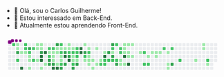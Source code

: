 - 👋 Olá, sou o Carlos Guilherme!
- 👀 Estou interessado em Back-End.
- 🌱 Atualmente estou aprendendo Front-End.


 <svg viewBox="-16 -32 880 192" width="880" height="192" xmlns="http://www.w3.org/2000/svg"><style>@keyframes c0{59.15%{fill:var(--c2)}59.17%,to{fill:var(--ce)}}@keyframes c1{.83%{fill:var(--c1)}.85%,to{fill:var(--ce)}}@keyframes c2{.66%{fill:var(--c1)}.68%,to{fill:var(--ce)}}@keyframes c3{82.17%{fill:var(--c3)}82.19%,to{fill:var(--ce)}}@keyframes c4{58.31%{fill:var(--c2)}58.33%,to{fill:var(--ce)}}@keyframes c5{1.33%{fill:var(--c1)}1.35%,to{fill:var(--ce)}}@keyframes c6{97.81%{fill:var(--c4)}97.83%,to{fill:var(--ce)}}@keyframes c7{56.96%{fill:var(--c2)}56.98%,to{fill:var(--ce)}}@keyframes c8{57.13%{fill:var(--c2)}57.15%,to{fill:var(--ce)}}@keyframes c9{1.5%{fill:var(--c1)}1.52%,to{fill:var(--ce)}}@keyframes ca{81.5%{fill:var(--c3)}81.52%,to{fill:var(--ce)}}@keyframes cb{57.47%{fill:var(--c2)}57.49%,to{fill:var(--ce)}}@keyframes cc{1.84%{fill:var(--c1)}1.86%,to{fill:var(--ce)}}@keyframes cd{2.01%{fill:var(--c1)}2.03%,to{fill:var(--ce)}}@keyframes ce{2.34%{fill:var(--c1)}2.36%,to{fill:var(--ce)}}@keyframes cf{56.46%{fill:var(--c2)}56.48%,to{fill:var(--ce)}}@keyframes cg{55.96%{fill:var(--c2)}55.98%,to{fill:var(--ce)}}@keyframes ch{4.7%{fill:var(--c1)}4.72%,to{fill:var(--ce)}}@keyframes ci{4.19%{fill:var(--c1)}4.21%,to{fill:var(--ce)}}@keyframes cj{3.69%{fill:var(--c1)}3.71%,to{fill:var(--ce)}}@keyframes ck{4.53%{fill:var(--c1)}4.55%,to{fill:var(--ce)}}@keyframes cl{4.36%{fill:var(--c1)}4.38%,to{fill:var(--ce)}}@keyframes cm{80.83%{fill:var(--c3)}80.85%,to{fill:var(--ce)}}@keyframes cn{95.79%{fill:var(--c4)}95.81%,to{fill:var(--ce)}}@keyframes co{95.62%{fill:var(--c4)}95.64%,to{fill:var(--ce)}}@keyframes cp{2.85%{fill:var(--c1)}2.87%,to{fill:var(--ce)}}@keyframes cq{96.12%{fill:var(--c4)}96.14%,to{fill:var(--ce)}}@keyframes cr{3.18%{fill:var(--c1)}3.2%,to{fill:var(--ce)}}@keyframes cs{41.67%{fill:var(--c2)}41.69%,to{fill:var(--ce)}}@keyframes ct{41.5%{fill:var(--c1)}41.52%,to{fill:var(--ce)}}@keyframes cu{54.78%{fill:var(--c2)}54.8%,to{fill:var(--ce)}}@keyframes cv{84.53%{fill:var(--c3)}84.55%,to{fill:var(--ce)}}@keyframes cw{84.02%{fill:var(--c3)}84.04%,to{fill:var(--ce)}}@keyframes cx{54.28%{fill:var(--c2)}54.3%,to{fill:var(--ce)}}@keyframes cy{31.25%{fill:var(--c1)}31.27%,to{fill:var(--ce)}}@keyframes cz{31.42%{fill:var(--c1)}31.44%,to{fill:var(--ce)}}@keyframes c10{32.26%{fill:var(--c1)}32.28%,to{fill:var(--ce)}}@keyframes c11{84.19%{fill:var(--c3)}84.21%,to{fill:var(--ce)}}@keyframes c12{94.78%{fill:var(--c4)}94.8%,to{fill:var(--ce)}}@keyframes c13{79.82%{fill:var(--c3)}79.84%,to{fill:var(--ce)}}@keyframes c14{30.91%{fill:var(--c1)}30.93%,to{fill:var(--ce)}}@keyframes c15{31.08%{fill:var(--c1)}31.1%,to{fill:var(--ce)}}@keyframes c16{40.33%{fill:var(--c1)}40.35%,to{fill:var(--ce)}}@keyframes c17{94.61%{fill:var(--c4)}94.63%,to{fill:var(--ce)}}@keyframes c18{53.44%{fill:var(--c2)}53.46%,to{fill:var(--ce)}}@keyframes c19{30.75%{fill:var(--c1)}30.77%,to{fill:var(--ce)}}@keyframes c1a{53.77%{fill:var(--c2)}53.79%,to{fill:var(--ce)}}@keyframes c1b{31.75%{fill:var(--c1)}31.77%,to{fill:var(--ce)}}@keyframes c1c{31.92%{fill:var(--c1)}31.94%,to{fill:var(--ce)}}@keyframes c1d{40.49%{fill:var(--c2)}40.51%,to{fill:var(--ce)}}@keyframes c1e{85.7%{fill:var(--c3)}85.72%,to{fill:var(--ce)}}@keyframes c1f{30.58%{fill:var(--c1)}30.6%,to{fill:var(--ce)}}@keyframes c1g{79.15%{fill:var(--c3)}79.17%,to{fill:var(--ce)}}@keyframes c1h{87.72%{fill:var(--c4)}87.74%,to{fill:var(--ce)}}@keyframes c1i{85.37%{fill:var(--c3)}85.39%,to{fill:var(--ce)}}@keyframes c1j{6.38%{fill:var(--c1)}6.4%,to{fill:var(--ce)}}@keyframes c1k{6.54%{fill:var(--c1)}6.56%,to{fill:var(--ce)}}@keyframes c1l{52.76%{fill:var(--c2)}52.78%,to{fill:var(--ce)}}@keyframes c1m{78.81%{fill:var(--c3)}78.83%,to{fill:var(--ce)}}@keyframes c1n{87.38%{fill:var(--c4)}87.4%,to{fill:var(--ce)}}@keyframes c1o{6.71%{fill:var(--c1)}6.73%,to{fill:var(--ce)}}@keyframes c1p{52.6%{fill:var(--c2)}52.62%,to{fill:var(--ce)}}@keyframes c1q{36.29%{fill:var(--c1)}36.31%,to{fill:var(--ce)}}@keyframes c1r{36.12%{fill:var(--c1)}36.14%,to{fill:var(--ce)}}@keyframes c1s{62.51%{fill:var(--c2)}62.53%,to{fill:var(--ce)}}@keyframes c1t{86.88%{fill:var(--c3)}86.9%,to{fill:var(--ce)}}@keyframes c1u{52.26%{fill:var(--c2)}52.28%,to{fill:var(--ce)}}@keyframes c1v{52.09%{fill:var(--c2)}52.11%,to{fill:var(--ce)}}@keyframes c1w{36.46%{fill:var(--c2)}36.48%,to{fill:var(--ce)}}@keyframes c1x{35.96%{fill:var(--c1)}35.98%,to{fill:var(--ce)}}@keyframes c1y{86.54%{fill:var(--c3)}86.56%,to{fill:var(--ce)}}@keyframes c1z{88.73%{fill:var(--c4)}88.75%,to{fill:var(--ce)}}@keyframes c20{88.56%{fill:var(--c4)}88.58%,to{fill:var(--ce)}}@keyframes c21{7.38%{fill:var(--c1)}7.4%,to{fill:var(--ce)}}@keyframes c22{77.97%{fill:var(--c3)}77.99%,to{fill:var(--ce)}}@keyframes c23{51.59%{fill:var(--c2)}51.61%,to{fill:var(--ce)}}@keyframes c24{11.08%{fill:var(--c1)}11.1%,to{fill:var(--ce)}}@keyframes c25{7.72%{fill:var(--c1)}7.74%,to{fill:var(--ce)}}@keyframes c26{51.25%{fill:var(--c2)}51.27%,to{fill:var(--ce)}}@keyframes c27{9.74%{fill:var(--c1)}9.76%,to{fill:var(--ce)}}@keyframes c28{9.57%{fill:var(--c1)}9.59%,to{fill:var(--ce)}}@keyframes c29{10.75%{fill:var(--c1)}10.77%,to{fill:var(--ce)}}@keyframes c2a{9.4%{fill:var(--c1)}9.42%,to{fill:var(--ce)}}@keyframes c2b{11.75%{fill:var(--c1)}11.77%,to{fill:var(--ce)}}@keyframes c2c{8.06%{fill:var(--c1)}8.08%,to{fill:var(--ce)}}@keyframes c2d{10.41%{fill:var(--c1)}10.43%,to{fill:var(--ce)}}@keyframes c2e{9.07%{fill:var(--c1)}9.09%,to{fill:var(--ce)}}@keyframes c2f{50.24%{fill:var(--c2)}50.26%,to{fill:var(--ce)}}@keyframes c2g{8.56%{fill:var(--c1)}8.58%,to{fill:var(--ce)}}@keyframes c2h{90.07%{fill:var(--c4)}90.09%,to{fill:var(--ce)}}@keyframes c2i{49.91%{fill:var(--c2)}49.93%,to{fill:var(--ce)}}@keyframes c2j{50.07%{fill:var(--c2)}50.09%,to{fill:var(--ce)}}@keyframes c2k{75.96%{fill:var(--c3)}75.98%,to{fill:var(--ce)}}@keyframes c2l{49.74%{fill:var(--c2)}49.76%,to{fill:var(--ce)}}@keyframes c2m{76.46%{fill:var(--c3)}76.48%,to{fill:var(--ce)}}@keyframes c2n{47.38%{fill:var(--c2)}47.4%,to{fill:var(--ce)}}@keyframes c2o{47.22%{fill:var(--c1)}47.24%,to{fill:var(--ce)}}@keyframes c2p{75.62%{fill:var(--c3)}75.64%,to{fill:var(--ce)}}@keyframes c2q{49.57%{fill:var(--c2)}49.59%,to{fill:var(--ce)}}@keyframes c2r{48.39%{fill:var(--c2)}48.41%,to{fill:var(--ce)}}@keyframes c2s{49.4%{fill:var(--c2)}49.42%,to{fill:var(--ce)}}@keyframes c2t{75.12%{fill:var(--c3)}75.14%,to{fill:var(--ce)}}@keyframes c2u{47.72%{fill:var(--c2)}47.74%,to{fill:var(--ce)}}@keyframes c2v{47.89%{fill:var(--c2)}47.91%,to{fill:var(--ce)}}@keyframes c2w{13.6%{fill:var(--c1)}13.62%,to{fill:var(--ce)}}@keyframes c2x{13.1%{fill:var(--c1)}13.12%,to{fill:var(--ce)}}@keyframes c2y{15.45%{fill:var(--c1)}15.47%,to{fill:var(--ce)}}@keyframes c2z{15.28%{fill:var(--c1)}15.3%,to{fill:var(--ce)}}@keyframes c30{15.12%{fill:var(--c1)}15.14%,to{fill:var(--ce)}}@keyframes c31{90.91%{fill:var(--c4)}90.93%,to{fill:var(--ce)}}@keyframes c32{13.27%{fill:var(--c1)}13.29%,to{fill:var(--ce)}}@keyframes c33{15.62%{fill:var(--c1)}15.64%,to{fill:var(--ce)}}@keyframes c34{14.95%{fill:var(--c1)}14.97%,to{fill:var(--ce)}}@keyframes c35{14.44%{fill:var(--c1)}14.46%,to{fill:var(--ce)}}@keyframes c36{91.42%{fill:var(--c4)}91.44%,to{fill:var(--ce)}}@keyframes c37{15.79%{fill:var(--c1)}15.81%,to{fill:var(--ce)}}@keyframes c38{14.61%{fill:var(--c1)}14.63%,to{fill:var(--ce)}}@keyframes c39{16.46%{fill:var(--c1)}16.48%,to{fill:var(--ce)}}@keyframes c3a{67.38%{fill:var(--c2)}67.4%,to{fill:var(--ce)}}@keyframes c3b{66.54%{fill:var(--c2)}66.56%,to{fill:var(--ce)}}@keyframes c3c{16.96%{fill:var(--c1)}16.98%,to{fill:var(--ce)}}@keyframes c3d{66.71%{fill:var(--c2)}66.73%,to{fill:var(--ce)}}@keyframes c3e{19.99%{fill:var(--c1)}20.01%,to{fill:var(--ce)}}@keyframes c3f{17.47%{fill:var(--c1)}17.49%,to{fill:var(--ce)}}@keyframes c3g{17.3%{fill:var(--c1)}17.32%,to{fill:var(--ce)}}@keyframes c3h{17.64%{fill:var(--c1)}17.66%,to{fill:var(--ce)}}@keyframes c3i{68.39%{fill:var(--c2)}68.41%,to{fill:var(--ce)}}@keyframes c3j{17.97%{fill:var(--c1)}17.99%,to{fill:var(--ce)}}@keyframes c3k{18.48%{fill:var(--c1)}18.5%,to{fill:var(--ce)}}@keyframes c3l{18.65%{fill:var(--c1)}18.67%,to{fill:var(--ce)}}@keyframes c3m{68.73%{fill:var(--c2)}68.75%,to{fill:var(--ce)}}@keyframes c3n{72.43%{fill:var(--c3)}72.45%,to{fill:var(--ce)}}@keyframes c3o{69.57%{fill:var(--c2)}69.59%,to{fill:var(--ce)}}@keyframes c3p{22.17%{fill:var(--c1)}22.19%,to{fill:var(--ce)}}@keyframes c3q{24.19%{fill:var(--c1)}24.21%,to{fill:var(--ce)}}@keyframes c3r{24.02%{fill:var(--c1)}24.04%,to{fill:var(--ce)}}@keyframes c3s{70.75%{fill:var(--c2)}70.77%,to{fill:var(--ce)}}@keyframes c3t{22.85%{fill:var(--c1)}22.87%,to{fill:var(--ce)}}@keyframes u0{.66%{transform:scale(0,1)}.68%,.83%{transform:scale(.02,1)}.85%,1.33%{transform:scale(.03,1)}1.35%,1.5%{transform:scale(.05,1)}1.52%,1.84%{transform:scale(.06,1)}1.86%,2.01%{transform:scale(.08,1)}2.03%,2.34%{transform:scale(.09,1)}2.36%,2.85%{transform:scale(.11,1)}2.87%,3.18%{transform:scale(.12,1)}3.2%,3.69%{transform:scale(.14,1)}3.71%,4.19%{transform:scale(.15,1)}4.21%,4.36%{transform:scale(.17,1)}4.38%,4.53%{transform:scale(.18,1)}4.55%,4.7%{transform:scale(.2,1)}4.72%,6.38%{transform:scale(.22,1)}6.4%,6.54%{transform:scale(.23,1)}6.56%,6.71%{transform:scale(.25,1)}6.73%,7.38%{transform:scale(.26,1)}7.4%,7.72%{transform:scale(.28,1)}7.74%,8.06%{transform:scale(.29,1)}8.08%,8.56%{transform:scale(.31,1)}8.58%,9.07%{transform:scale(.32,1)}9.09%,9.4%{transform:scale(.34,1)}9.42%,9.57%{transform:scale(.35,1)}9.59%,9.74%{transform:scale(.37,1)}10.41%,9.76%{transform:scale(.38,1)}10.43%,10.75%{transform:scale(.4,1)}10.77%,11.08%{transform:scale(.42,1)}11.1%,11.75%{transform:scale(.43,1)}11.77%,13.1%{transform:scale(.45,1)}13.12%,13.27%{transform:scale(.46,1)}13.29%,13.6%{transform:scale(.48,1)}13.62%,14.44%{transform:scale(.49,1)}14.46%,14.61%{transform:scale(.51,1)}14.63%,14.95%{transform:scale(.52,1)}14.97%,15.12%{transform:scale(.54,1)}15.14%,15.28%{transform:scale(.55,1)}15.3%,15.45%{transform:scale(.57,1)}15.47%,15.62%{transform:scale(.58,1)}15.64%,15.79%{transform:scale(.6,1)}15.81%,16.46%{transform:scale(.62,1)}16.48%,16.96%{transform:scale(.63,1)}16.98%,17.3%{transform:scale(.65,1)}17.32%,17.47%{transform:scale(.66,1)}17.49%,17.64%{transform:scale(.68,1)}17.66%,17.97%{transform:scale(.69,1)}17.99%,18.48%{transform:scale(.71,1)}18.5%,18.65%{transform:scale(.72,1)}18.67%,19.99%{transform:scale(.74,1)}20.01%,22.17%{transform:scale(.75,1)}22.19%,22.85%{transform:scale(.77,1)}22.87%,24.02%{transform:scale(.78,1)}24.04%,24.19%{transform:scale(.8,1)}24.21%,30.58%{transform:scale(.82,1)}30.6%,30.75%{transform:scale(.83,1)}30.77%,30.91%{transform:scale(.85,1)}30.93%,31.08%{transform:scale(.86,1)}31.1%,31.25%{transform:scale(.88,1)}31.27%,31.42%{transform:scale(.89,1)}31.44%,31.75%{transform:scale(.91,1)}31.77%,31.92%{transform:scale(.92,1)}31.94%,32.26%{transform:scale(.94,1)}32.28%,35.96%{transform:scale(.95,1)}35.98%,36.12%{transform:scale(.97,1)}36.14%,36.29%{transform:scale(.98,1)}36.31%,to{transform:scale(1,1)}}@keyframes u1{36.46%{transform:scale(0,1)}36.48%,to{transform:scale(1,1)}}@keyframes u2{40.33%{transform:scale(0,1)}40.35%,to{transform:scale(1,1)}}@keyframes u3{40.49%{transform:scale(0,1)}40.51%,to{transform:scale(1,1)}}@keyframes u4{41.5%{transform:scale(0,1)}41.52%,to{transform:scale(1,1)}}@keyframes u5{41.67%{transform:scale(0,1)}41.69%,to{transform:scale(1,1)}}@keyframes u6{47.22%{transform:scale(0,1)}47.24%,to{transform:scale(1,1)}}@keyframes u7{47.38%{transform:scale(0,1)}47.4%,47.72%{transform:scale(.03,1)}47.74%,47.89%{transform:scale(.06,1)}47.91%,48.39%{transform:scale(.09,1)}48.41%,49.4%{transform:scale(.11,1)}49.42%,49.57%{transform:scale(.14,1)}49.59%,49.74%{transform:scale(.17,1)}49.76%,49.91%{transform:scale(.2,1)}49.93%,50.07%{transform:scale(.23,1)}50.09%,50.24%{transform:scale(.26,1)}50.26%,51.25%{transform:scale(.29,1)}51.27%,51.59%{transform:scale(.31,1)}51.61%,52.09%{transform:scale(.34,1)}52.11%,52.26%{transform:scale(.37,1)}52.28%,52.6%{transform:scale(.4,1)}52.62%,52.76%{transform:scale(.43,1)}52.78%,53.44%{transform:scale(.46,1)}53.46%,53.77%{transform:scale(.49,1)}53.79%,54.28%{transform:scale(.51,1)}54.3%,54.78%{transform:scale(.54,1)}54.8%,55.96%{transform:scale(.57,1)}55.98%,56.46%{transform:scale(.6,1)}56.48%,56.96%{transform:scale(.63,1)}56.98%,57.13%{transform:scale(.66,1)}57.15%,57.47%{transform:scale(.69,1)}57.49%,58.31%{transform:scale(.71,1)}58.33%,59.15%{transform:scale(.74,1)}59.17%,62.51%{transform:scale(.77,1)}62.53%,66.54%{transform:scale(.8,1)}66.56%,66.71%{transform:scale(.83,1)}66.73%,67.38%{transform:scale(.86,1)}67.4%,68.39%{transform:scale(.89,1)}68.41%,68.73%{transform:scale(.91,1)}68.75%,69.57%{transform:scale(.94,1)}69.59%,70.75%{transform:scale(.97,1)}70.77%,to{transform:scale(1,1)}}@keyframes u8{72.43%{transform:scale(0,1)}72.45%,75.12%{transform:scale(.05,1)}75.14%,75.62%{transform:scale(.11,1)}75.64%,75.96%{transform:scale(.16,1)}75.98%,76.46%{transform:scale(.21,1)}76.48%,77.97%{transform:scale(.26,1)}77.99%,78.81%{transform:scale(.32,1)}78.83%,79.15%{transform:scale(.37,1)}79.17%,79.82%{transform:scale(.42,1)}79.84%,80.83%{transform:scale(.47,1)}80.85%,81.5%{transform:scale(.53,1)}81.52%,82.17%{transform:scale(.58,1)}82.19%,84.02%{transform:scale(.63,1)}84.04%,84.19%{transform:scale(.68,1)}84.21%,84.53%{transform:scale(.74,1)}84.55%,85.37%{transform:scale(.79,1)}85.39%,85.7%{transform:scale(.84,1)}85.72%,86.54%{transform:scale(.89,1)}86.56%,86.88%{transform:scale(.95,1)}86.9%,to{transform:scale(1,1)}}@keyframes u9{87.38%{transform:scale(0,1)}87.4%,87.72%{transform:scale(.08,1)}87.74%,88.56%{transform:scale(.15,1)}88.58%,88.73%{transform:scale(.23,1)}88.75%,90.07%{transform:scale(.31,1)}90.09%,90.91%{transform:scale(.38,1)}90.93%,91.42%{transform:scale(.46,1)}91.44%,94.61%{transform:scale(.54,1)}94.63%,94.78%{transform:scale(.62,1)}94.8%,95.62%{transform:scale(.69,1)}95.64%,95.79%{transform:scale(.77,1)}95.81%,96.12%{transform:scale(.85,1)}96.14%,97.81%{transform:scale(.92,1)}97.83%,to{transform:scale(1,1)}}@keyframes s0{0%,99.83%{transform:translate(0,-16px)}.34%{transform:translate(0,16px)}.67%,82.02%,98.82%{transform:translate(32px,16px)}.84%{transform:translate(32px,0)}1.01%{transform:translate(48px,0)}1.34%,97.14%{transform:translate(48px,32px)}1.51%,57.31%{transform:translate(64px,32px)}1.68%{transform:translate(64px,48px)}1.85%,57.65%{transform:translate(80px,48px)}2.35%{transform:translate(80px,96px)}3.03%{transform:translate(144px,96px)}3.19%,55.29%{transform:translate(144px,80px)}3.53%,55.63%,83.53%{transform:translate(112px,80px)}4.2%,81.18%{transform:translate(112px,16px)}4.37%{transform:translate(128px,16px)}4.54%,80.5%{transform:translate(128px,0)}4.71%{transform:translate(112px,0)}4.87%{transform:translate(112px,-16px)}6.22%{transform:translate(240px,-16px)}33.45%,6.55%{transform:translate(240px,16px)}38.99%,52.44%,6.72%,61.85%{transform:translate(256px,16px)}38.82%,6.89%{transform:translate(256px,0)}38.15%,7.56%{transform:translate(320px,0)}37.98%,7.73%{transform:translate(320px,16px)}8.4%,89.75%{transform:translate(384px,16px)}8.57%{transform:translate(384px,32px)}50.76%,8.74%{transform:translate(368px,32px)}9.08%{transform:translate(368px,64px)}10.92%,9.58%{transform:translate(320px,64px)}51.43%,9.75%{transform:translate(320px,48px)}10.08%{transform:translate(352px,48px)}10.42%{transform:translate(352px,80px)}10.76%{transform:translate(320px,80px)}11.09%{transform:translate(304px,64px)}11.26%{transform:translate(304px,80px)}11.6%{transform:translate(336px,80px)}11.76%{transform:translate(336px,96px)}12.94%,46.22%{transform:translate(448px,96px)}13.11%,13.78%{transform:translate(448px,80px)}13.28%,13.95%{transform:translate(464px,80px)}13.45%,14.12%{transform:translate(464px,64px)}13.61%{transform:translate(448px,64px)}14.29%{transform:translate(480px,64px)}14.45%,91.09%{transform:translate(480px,48px)}14.62%{transform:translate(496px,48px)}14.79%{transform:translate(496px,32px)}15.13%{transform:translate(464px,32px)}15.46%{transform:translate(464px,0)}16.13%{transform:translate(528px,0)}16.64%{transform:translate(528px,48px)}17.31%{transform:translate(592px,48px)}17.48%{transform:translate(592px,32px)}17.98%{transform:translate(640px,32px)}18.66%{transform:translate(640px,96px)}18.82%{transform:translate(624px,96px)}19.5%{transform:translate(624px,32px)}20%{transform:translate(576px,32px)}20.17%{transform:translate(576px,48px)}22.02%{transform:translate(752px,48px)}22.18%{transform:translate(752px,64px)}22.52%{transform:translate(784px,64px)}22.69%{transform:translate(784px,80px)}23.03%{transform:translate(816px,80px)}23.7%{transform:translate(816px,16px)}24.03%{transform:translate(784px,16px)}24.37%{transform:translate(784px,-16px)}30.25%,42.69%{transform:translate(224px,-16px)}30.59%{transform:translate(224px,16px)}30.92%,32.94%,39.66%,54.12%{transform:translate(192px,16px)}31.09%,32.77%,53.95%{transform:translate(192px,32px)}31.26%,32.61%,41.34%{transform:translate(176px,32px)}31.43%{transform:translate(176px,48px)}31.76%{transform:translate(208px,48px)}31.93%,40.67%{transform:translate(208px,64px)}32.27%,41.01%,84.37%,95.13%{transform:translate(176px,64px)}33.61%,53.11%{transform:translate(240px,0)}34.62%{transform:translate(336px,0)}35.29%,37.31%{transform:translate(336px,64px)}36.13%,87.23%{transform:translate(256px,64px)}36.3%{transform:translate(256px,48px)}36.47%,51.93%{transform:translate(272px,48px)}36.64%{transform:translate(272px,64px)}37.82%,44.2%{transform:translate(336px,16px)}40.34%,94.45%{transform:translate(192px,80px)}40.5%,85.88%{transform:translate(208px,80px)}41.51%{transform:translate(160px,32px)}41.85%{transform:translate(160px,0)}42.02%,60.84%{transform:translate(176px,0)}42.18%{transform:translate(176px,-16px)}42.86%,79.5%{transform:translate(224px,0)}43.7%,77.65%{transform:translate(304px,0)}43.87%{transform:translate(304px,16px)}44.37%{transform:translate(336px,32px)}44.54%{transform:translate(352px,32px)}45.21%{transform:translate(352px,96px)}46.72%{transform:translate(448px,48px)}46.89%{transform:translate(432px,48px)}47.06%,48.07%{transform:translate(432px,32px)}47.23%,75.8%{transform:translate(416px,32px)}47.39%,76.3%{transform:translate(416px,16px)}47.73%,48.74%{transform:translate(448px,16px)}47.9%{transform:translate(448px,32px)}48.4%{transform:translate(432px,0)}48.57%{transform:translate(448px,0)}48.91%{transform:translate(432px,16px)}49.41%,74.96%{transform:translate(432px,64px)}49.92%{transform:translate(384px,64px)}50.08%{transform:translate(384px,80px)}50.25%{transform:translate(368px,80px)}51.26%{transform:translate(320px,32px)}52.27%{transform:translate(272px,16px)}52.61%{transform:translate(256px,32px)}52.77%,78.99%{transform:translate(240px,32px)}53.45%{transform:translate(208px,0)}53.78%{transform:translate(208px,32px)}54.45%{transform:translate(160px,16px)}54.79%{transform:translate(160px,48px)}54.96%,95.97%{transform:translate(144px,48px)}55.8%{transform:translate(112px,64px)}55.97%{transform:translate(96px,64px)}56.64%{transform:translate(96px,0)}56.97%{transform:translate(64px,0)}57.48%{transform:translate(80px,32px)}58.15%{transform:translate(32px,48px)}58.32%{transform:translate(32px,64px)}58.49%{transform:translate(16px,64px)}59.16%{transform:translate(16px,0)}61.01%{transform:translate(176px,16px)}62.52%{transform:translate(256px,80px)}62.69%{transform:translate(240px,80px)}63.03%{transform:translate(240px,112px)}66.22%{transform:translate(544px,112px)}66.55%{transform:translate(544px,80px)}66.72%{transform:translate(560px,80px)}67.23%{transform:translate(560px,32px)}67.39%{transform:translate(544px,32px)}67.56%{transform:translate(544px,16px)}69.08%{transform:translate(688px,16px)}69.58%{transform:translate(688px,64px)}70.76%{transform:translate(800px,64px)}70.92%{transform:translate(800px,80px)}72.44%{transform:translate(656px,80px)}72.61%{transform:translate(656px,64px)}75.13%{transform:translate(432px,80px)}75.29%{transform:translate(416px,80px)}75.97%{transform:translate(400px,32px)}76.13%{transform:translate(400px,16px)}76.47%{transform:translate(416px,0)}78.15%{transform:translate(304px,48px)}78.82%,87.56%{transform:translate(240px,48px)}79.16%,87.9%{transform:translate(224px,32px)}80.84%{transform:translate(128px,32px)}81.01%,83.03%{transform:translate(112px,32px)}82.18%{transform:translate(32px,32px)}84.2%{transform:translate(176px,80px)}84.54%{transform:translate(160px,64px)}84.71%{transform:translate(160px,80px)}85.38%{transform:translate(224px,80px)}85.55%{transform:translate(224px,96px)}85.71%{transform:translate(208px,96px)}86.55%{transform:translate(272px,80px)}86.72%{transform:translate(272px,96px)}86.89%{transform:translate(256px,96px)}87.39%{transform:translate(240px,64px)}87.73%{transform:translate(224px,48px)}88.57%{transform:translate(288px,32px)}88.74%{transform:translate(288px,16px)}90.08%{transform:translate(384px,48px)}91.43%{transform:translate(480px,80px)}94.62%{transform:translate(192px,96px)}94.79%{transform:translate(176px,96px)}95.63%{transform:translate(128px,64px)}95.8%{transform:translate(128px,48px)}96.13%{transform:translate(144px,32px)}97.82%{transform:translate(48px,96px)}97.98%{transform:translate(32px,96px)}98.99%{transform:translate(48px,16px)}99.33%{transform:translate(48px,-16px)}}@keyframes s1{0%,99.83%{transform:translate(16px,-16px)}.17%{transform:translate(0,-16px)}.5%{transform:translate(0,16px)}.84%,82.18%,98.99%{transform:translate(32px,16px)}1.01%{transform:translate(32px,0)}1.18%{transform:translate(48px,0)}1.51%,97.31%{transform:translate(48px,32px)}1.68%,57.48%{transform:translate(64px,32px)}1.85%{transform:translate(64px,48px)}2.02%,57.82%{transform:translate(80px,48px)}2.52%{transform:translate(80px,96px)}3.19%{transform:translate(144px,96px)}3.36%,55.46%{transform:translate(144px,80px)}3.7%,55.8%,83.7%{transform:translate(112px,80px)}4.37%,81.34%{transform:translate(112px,16px)}4.54%{transform:translate(128px,16px)}4.71%,80.67%{transform:translate(128px,0)}4.87%{transform:translate(112px,0)}5.04%{transform:translate(112px,-16px)}6.39%{transform:translate(240px,-16px)}33.61%,6.72%{transform:translate(240px,16px)}39.16%,52.61%,6.89%,62.02%{transform:translate(256px,16px)}38.99%,7.06%{transform:translate(256px,0)}38.32%,7.73%{transform:translate(320px,0)}38.15%,7.9%{transform:translate(320px,16px)}8.57%,89.92%{transform:translate(384px,16px)}8.74%{transform:translate(384px,32px)}50.92%,8.91%{transform:translate(368px,32px)}9.24%{transform:translate(368px,64px)}11.09%,9.75%{transform:translate(320px,64px)}51.6%,9.92%{transform:translate(320px,48px)}10.25%{transform:translate(352px,48px)}10.59%{transform:translate(352px,80px)}10.92%{transform:translate(320px,80px)}11.26%{transform:translate(304px,64px)}11.43%{transform:translate(304px,80px)}11.76%{transform:translate(336px,80px)}11.93%{transform:translate(336px,96px)}13.11%,46.39%{transform:translate(448px,96px)}13.28%,13.95%{transform:translate(448px,80px)}13.45%,14.12%{transform:translate(464px,80px)}13.61%,14.29%{transform:translate(464px,64px)}13.78%{transform:translate(448px,64px)}14.45%{transform:translate(480px,64px)}14.62%,91.26%{transform:translate(480px,48px)}14.79%{transform:translate(496px,48px)}14.96%{transform:translate(496px,32px)}15.29%{transform:translate(464px,32px)}15.63%{transform:translate(464px,0)}16.3%{transform:translate(528px,0)}16.81%{transform:translate(528px,48px)}17.48%{transform:translate(592px,48px)}17.65%{transform:translate(592px,32px)}18.15%{transform:translate(640px,32px)}18.82%{transform:translate(640px,96px)}18.99%{transform:translate(624px,96px)}19.66%{transform:translate(624px,32px)}20.17%{transform:translate(576px,32px)}20.34%{transform:translate(576px,48px)}22.18%{transform:translate(752px,48px)}22.35%{transform:translate(752px,64px)}22.69%{transform:translate(784px,64px)}22.86%{transform:translate(784px,80px)}23.19%{transform:translate(816px,80px)}23.87%{transform:translate(816px,16px)}24.2%{transform:translate(784px,16px)}24.54%{transform:translate(784px,-16px)}30.42%,42.86%{transform:translate(224px,-16px)}30.76%{transform:translate(224px,16px)}31.09%,33.11%,39.83%,54.29%{transform:translate(192px,16px)}31.26%,32.94%,54.12%{transform:translate(192px,32px)}31.43%,32.77%,41.51%{transform:translate(176px,32px)}31.6%{transform:translate(176px,48px)}31.93%{transform:translate(208px,48px)}32.1%,40.84%{transform:translate(208px,64px)}32.44%,41.18%,84.54%,95.29%{transform:translate(176px,64px)}33.78%,53.28%{transform:translate(240px,0)}34.79%{transform:translate(336px,0)}35.46%,37.48%{transform:translate(336px,64px)}36.3%,87.39%{transform:translate(256px,64px)}36.47%{transform:translate(256px,48px)}36.64%,52.1%{transform:translate(272px,48px)}36.81%{transform:translate(272px,64px)}37.98%,44.37%{transform:translate(336px,16px)}40.5%,94.62%{transform:translate(192px,80px)}40.67%,86.05%{transform:translate(208px,80px)}41.68%{transform:translate(160px,32px)}42.02%{transform:translate(160px,0)}42.18%,61.01%{transform:translate(176px,0)}42.35%{transform:translate(176px,-16px)}43.03%,79.66%{transform:translate(224px,0)}43.87%,77.82%{transform:translate(304px,0)}44.03%{transform:translate(304px,16px)}44.54%{transform:translate(336px,32px)}44.71%{transform:translate(352px,32px)}45.38%{transform:translate(352px,96px)}46.89%{transform:translate(448px,48px)}47.06%{transform:translate(432px,48px)}47.23%,48.24%{transform:translate(432px,32px)}47.39%,75.97%{transform:translate(416px,32px)}47.56%,76.47%{transform:translate(416px,16px)}47.9%,48.91%{transform:translate(448px,16px)}48.07%{transform:translate(448px,32px)}48.57%{transform:translate(432px,0)}48.74%{transform:translate(448px,0)}49.08%{transform:translate(432px,16px)}49.58%,75.13%{transform:translate(432px,64px)}50.08%{transform:translate(384px,64px)}50.25%{transform:translate(384px,80px)}50.42%{transform:translate(368px,80px)}51.43%{transform:translate(320px,32px)}52.44%{transform:translate(272px,16px)}52.77%{transform:translate(256px,32px)}52.94%,79.16%{transform:translate(240px,32px)}53.61%{transform:translate(208px,0)}53.95%{transform:translate(208px,32px)}54.62%{transform:translate(160px,16px)}54.96%{transform:translate(160px,48px)}55.13%,96.13%{transform:translate(144px,48px)}55.97%{transform:translate(112px,64px)}56.13%{transform:translate(96px,64px)}56.81%{transform:translate(96px,0)}57.14%{transform:translate(64px,0)}57.65%{transform:translate(80px,32px)}58.32%{transform:translate(32px,48px)}58.49%{transform:translate(32px,64px)}58.66%{transform:translate(16px,64px)}59.33%{transform:translate(16px,0)}61.18%{transform:translate(176px,16px)}62.69%{transform:translate(256px,80px)}62.86%{transform:translate(240px,80px)}63.19%{transform:translate(240px,112px)}66.39%{transform:translate(544px,112px)}66.72%{transform:translate(544px,80px)}66.89%{transform:translate(560px,80px)}67.39%{transform:translate(560px,32px)}67.56%{transform:translate(544px,32px)}67.73%{transform:translate(544px,16px)}69.24%{transform:translate(688px,16px)}69.75%{transform:translate(688px,64px)}70.92%{transform:translate(800px,64px)}71.09%{transform:translate(800px,80px)}72.61%{transform:translate(656px,80px)}72.77%{transform:translate(656px,64px)}75.29%{transform:translate(432px,80px)}75.46%{transform:translate(416px,80px)}76.13%{transform:translate(400px,32px)}76.3%{transform:translate(400px,16px)}76.64%{transform:translate(416px,0)}78.32%{transform:translate(304px,48px)}78.99%,87.73%{transform:translate(240px,48px)}79.33%,88.07%{transform:translate(224px,32px)}81.01%{transform:translate(128px,32px)}81.18%,83.19%{transform:translate(112px,32px)}82.35%{transform:translate(32px,32px)}84.37%{transform:translate(176px,80px)}84.71%{transform:translate(160px,64px)}84.87%{transform:translate(160px,80px)}85.55%{transform:translate(224px,80px)}85.71%{transform:translate(224px,96px)}85.88%{transform:translate(208px,96px)}86.72%{transform:translate(272px,80px)}86.89%{transform:translate(272px,96px)}87.06%{transform:translate(256px,96px)}87.56%{transform:translate(240px,64px)}87.9%{transform:translate(224px,48px)}88.74%{transform:translate(288px,32px)}88.91%{transform:translate(288px,16px)}90.25%{transform:translate(384px,48px)}91.6%{transform:translate(480px,80px)}94.79%{transform:translate(192px,96px)}94.96%{transform:translate(176px,96px)}95.8%{transform:translate(128px,64px)}95.97%{transform:translate(128px,48px)}96.3%{transform:translate(144px,32px)}97.98%{transform:translate(48px,96px)}98.15%{transform:translate(32px,96px)}99.16%{transform:translate(48px,16px)}99.5%{transform:translate(48px,-16px)}}@keyframes s2{0%,99.83%{transform:translate(32px,-16px)}.34%{transform:translate(0,-16px)}.67%{transform:translate(0,16px)}1.01%,82.35%,99.16%{transform:translate(32px,16px)}1.18%{transform:translate(32px,0)}1.34%{transform:translate(48px,0)}1.68%,97.48%{transform:translate(48px,32px)}1.85%,57.65%{transform:translate(64px,32px)}2.02%{transform:translate(64px,48px)}2.18%,57.98%{transform:translate(80px,48px)}2.69%{transform:translate(80px,96px)}3.36%{transform:translate(144px,96px)}3.53%,55.63%{transform:translate(144px,80px)}3.87%,55.97%,83.87%{transform:translate(112px,80px)}4.54%,81.51%{transform:translate(112px,16px)}4.71%{transform:translate(128px,16px)}4.87%,80.84%{transform:translate(128px,0)}5.04%{transform:translate(112px,0)}5.21%{transform:translate(112px,-16px)}6.55%{transform:translate(240px,-16px)}33.78%,6.89%{transform:translate(240px,16px)}39.33%,52.77%,62.18%,7.06%{transform:translate(256px,16px)}39.16%,7.23%{transform:translate(256px,0)}38.49%,7.9%{transform:translate(320px,0)}38.32%,8.07%{transform:translate(320px,16px)}8.74%,90.08%{transform:translate(384px,16px)}8.91%{transform:translate(384px,32px)}51.09%,9.08%{transform:translate(368px,32px)}9.41%{transform:translate(368px,64px)}11.26%,9.92%{transform:translate(320px,64px)}10.08%,51.76%{transform:translate(320px,48px)}10.42%{transform:translate(352px,48px)}10.76%{transform:translate(352px,80px)}11.09%{transform:translate(320px,80px)}11.43%{transform:translate(304px,64px)}11.6%{transform:translate(304px,80px)}11.93%{transform:translate(336px,80px)}12.1%{transform:translate(336px,96px)}13.28%,46.55%{transform:translate(448px,96px)}13.45%,14.12%{transform:translate(448px,80px)}13.61%,14.29%{transform:translate(464px,80px)}13.78%,14.45%{transform:translate(464px,64px)}13.95%{transform:translate(448px,64px)}14.62%{transform:translate(480px,64px)}14.79%,91.43%{transform:translate(480px,48px)}14.96%{transform:translate(496px,48px)}15.13%{transform:translate(496px,32px)}15.46%{transform:translate(464px,32px)}15.8%{transform:translate(464px,0)}16.47%{transform:translate(528px,0)}16.97%{transform:translate(528px,48px)}17.65%{transform:translate(592px,48px)}17.82%{transform:translate(592px,32px)}18.32%{transform:translate(640px,32px)}18.99%{transform:translate(640px,96px)}19.16%{transform:translate(624px,96px)}19.83%{transform:translate(624px,32px)}20.34%{transform:translate(576px,32px)}20.5%{transform:translate(576px,48px)}22.35%{transform:translate(752px,48px)}22.52%{transform:translate(752px,64px)}22.86%{transform:translate(784px,64px)}23.03%{transform:translate(784px,80px)}23.36%{transform:translate(816px,80px)}24.03%{transform:translate(816px,16px)}24.37%{transform:translate(784px,16px)}24.71%{transform:translate(784px,-16px)}30.59%,43.03%{transform:translate(224px,-16px)}30.92%{transform:translate(224px,16px)}31.26%,33.28%,40%,54.45%{transform:translate(192px,16px)}31.43%,33.11%,54.29%{transform:translate(192px,32px)}31.6%,32.94%,41.68%{transform:translate(176px,32px)}31.76%{transform:translate(176px,48px)}32.1%{transform:translate(208px,48px)}32.27%,41.01%{transform:translate(208px,64px)}32.61%,41.34%,84.71%,95.46%{transform:translate(176px,64px)}33.95%,53.45%{transform:translate(240px,0)}34.96%{transform:translate(336px,0)}35.63%,37.65%{transform:translate(336px,64px)}36.47%,87.56%{transform:translate(256px,64px)}36.64%{transform:translate(256px,48px)}36.81%,52.27%{transform:translate(272px,48px)}36.97%{transform:translate(272px,64px)}38.15%,44.54%{transform:translate(336px,16px)}40.67%,94.79%{transform:translate(192px,80px)}40.84%,86.22%{transform:translate(208px,80px)}41.85%{transform:translate(160px,32px)}42.18%{transform:translate(160px,0)}42.35%,61.18%{transform:translate(176px,0)}42.52%{transform:translate(176px,-16px)}43.19%,79.83%{transform:translate(224px,0)}44.03%,77.98%{transform:translate(304px,0)}44.2%{transform:translate(304px,16px)}44.71%{transform:translate(336px,32px)}44.87%{transform:translate(352px,32px)}45.55%{transform:translate(352px,96px)}47.06%{transform:translate(448px,48px)}47.23%{transform:translate(432px,48px)}47.39%,48.4%{transform:translate(432px,32px)}47.56%,76.13%{transform:translate(416px,32px)}47.73%,76.64%{transform:translate(416px,16px)}48.07%,49.08%{transform:translate(448px,16px)}48.24%{transform:translate(448px,32px)}48.74%{transform:translate(432px,0)}48.91%{transform:translate(448px,0)}49.24%{transform:translate(432px,16px)}49.75%,75.29%{transform:translate(432px,64px)}50.25%{transform:translate(384px,64px)}50.42%{transform:translate(384px,80px)}50.59%{transform:translate(368px,80px)}51.6%{transform:translate(320px,32px)}52.61%{transform:translate(272px,16px)}52.94%{transform:translate(256px,32px)}53.11%,79.33%{transform:translate(240px,32px)}53.78%{transform:translate(208px,0)}54.12%{transform:translate(208px,32px)}54.79%{transform:translate(160px,16px)}55.13%{transform:translate(160px,48px)}55.29%,96.3%{transform:translate(144px,48px)}56.13%{transform:translate(112px,64px)}56.3%{transform:translate(96px,64px)}56.97%{transform:translate(96px,0)}57.31%{transform:translate(64px,0)}57.82%{transform:translate(80px,32px)}58.49%{transform:translate(32px,48px)}58.66%{transform:translate(32px,64px)}58.82%{transform:translate(16px,64px)}59.5%{transform:translate(16px,0)}61.34%{transform:translate(176px,16px)}62.86%{transform:translate(256px,80px)}63.03%{transform:translate(240px,80px)}63.36%{transform:translate(240px,112px)}66.55%{transform:translate(544px,112px)}66.89%{transform:translate(544px,80px)}67.06%{transform:translate(560px,80px)}67.56%{transform:translate(560px,32px)}67.73%{transform:translate(544px,32px)}67.9%{transform:translate(544px,16px)}69.41%{transform:translate(688px,16px)}69.92%{transform:translate(688px,64px)}71.09%{transform:translate(800px,64px)}71.26%{transform:translate(800px,80px)}72.77%{transform:translate(656px,80px)}72.94%{transform:translate(656px,64px)}75.46%{transform:translate(432px,80px)}75.63%{transform:translate(416px,80px)}76.3%{transform:translate(400px,32px)}76.47%{transform:translate(400px,16px)}76.81%{transform:translate(416px,0)}78.49%{transform:translate(304px,48px)}79.16%,87.9%{transform:translate(240px,48px)}79.5%,88.24%{transform:translate(224px,32px)}81.18%{transform:translate(128px,32px)}81.34%,83.36%{transform:translate(112px,32px)}82.52%{transform:translate(32px,32px)}84.54%{transform:translate(176px,80px)}84.87%{transform:translate(160px,64px)}85.04%{transform:translate(160px,80px)}85.71%{transform:translate(224px,80px)}85.88%{transform:translate(224px,96px)}86.05%{transform:translate(208px,96px)}86.89%{transform:translate(272px,80px)}87.06%{transform:translate(272px,96px)}87.23%{transform:translate(256px,96px)}87.73%{transform:translate(240px,64px)}88.07%{transform:translate(224px,48px)}88.91%{transform:translate(288px,32px)}89.08%{transform:translate(288px,16px)}90.42%{transform:translate(384px,48px)}91.76%{transform:translate(480px,80px)}94.96%{transform:translate(192px,96px)}95.13%{transform:translate(176px,96px)}95.97%{transform:translate(128px,64px)}96.13%{transform:translate(128px,48px)}96.47%{transform:translate(144px,32px)}98.15%{transform:translate(48px,96px)}98.32%{transform:translate(32px,96px)}99.33%{transform:translate(48px,16px)}99.66%{transform:translate(48px,-16px)}}@keyframes s3{0%,99.83%{transform:translate(48px,-16px)}.5%{transform:translate(0,-16px)}.84%{transform:translate(0,16px)}1.18%,82.52%,99.33%{transform:translate(32px,16px)}1.34%{transform:translate(32px,0)}1.51%{transform:translate(48px,0)}1.85%,97.65%{transform:translate(48px,32px)}2.02%,57.82%{transform:translate(64px,32px)}2.18%{transform:translate(64px,48px)}2.35%,58.15%{transform:translate(80px,48px)}2.86%{transform:translate(80px,96px)}3.53%{transform:translate(144px,96px)}3.7%,55.8%{transform:translate(144px,80px)}4.03%,56.13%,84.03%{transform:translate(112px,80px)}4.71%,81.68%{transform:translate(112px,16px)}4.87%{transform:translate(128px,16px)}5.04%,81.01%{transform:translate(128px,0)}5.21%{transform:translate(112px,0)}5.38%{transform:translate(112px,-16px)}6.72%{transform:translate(240px,-16px)}33.95%,7.06%{transform:translate(240px,16px)}39.5%,52.94%,62.35%,7.23%{transform:translate(256px,16px)}39.33%,7.39%{transform:translate(256px,0)}38.66%,8.07%{transform:translate(320px,0)}38.49%,8.24%{transform:translate(320px,16px)}8.91%,90.25%{transform:translate(384px,16px)}9.08%{transform:translate(384px,32px)}51.26%,9.24%{transform:translate(368px,32px)}9.58%{transform:translate(368px,64px)}10.08%,11.43%{transform:translate(320px,64px)}10.25%,51.93%{transform:translate(320px,48px)}10.59%{transform:translate(352px,48px)}10.92%{transform:translate(352px,80px)}11.26%{transform:translate(320px,80px)}11.6%{transform:translate(304px,64px)}11.76%{transform:translate(304px,80px)}12.1%{transform:translate(336px,80px)}12.27%{transform:translate(336px,96px)}13.45%,46.72%{transform:translate(448px,96px)}13.61%,14.29%{transform:translate(448px,80px)}13.78%,14.45%{transform:translate(464px,80px)}13.95%,14.62%{transform:translate(464px,64px)}14.12%{transform:translate(448px,64px)}14.79%{transform:translate(480px,64px)}14.96%,91.6%{transform:translate(480px,48px)}15.13%{transform:translate(496px,48px)}15.29%{transform:translate(496px,32px)}15.63%{transform:translate(464px,32px)}15.97%{transform:translate(464px,0)}16.64%{transform:translate(528px,0)}17.14%{transform:translate(528px,48px)}17.82%{transform:translate(592px,48px)}17.98%{transform:translate(592px,32px)}18.49%{transform:translate(640px,32px)}19.16%{transform:translate(640px,96px)}19.33%{transform:translate(624px,96px)}20%{transform:translate(624px,32px)}20.5%{transform:translate(576px,32px)}20.67%{transform:translate(576px,48px)}22.52%{transform:translate(752px,48px)}22.69%{transform:translate(752px,64px)}23.03%{transform:translate(784px,64px)}23.19%{transform:translate(784px,80px)}23.53%{transform:translate(816px,80px)}24.2%{transform:translate(816px,16px)}24.54%{transform:translate(784px,16px)}24.87%{transform:translate(784px,-16px)}30.76%,43.19%{transform:translate(224px,-16px)}31.09%{transform:translate(224px,16px)}31.43%,33.45%,40.17%,54.62%{transform:translate(192px,16px)}31.6%,33.28%,54.45%{transform:translate(192px,32px)}31.76%,33.11%,41.85%{transform:translate(176px,32px)}31.93%{transform:translate(176px,48px)}32.27%{transform:translate(208px,48px)}32.44%,41.18%{transform:translate(208px,64px)}32.77%,41.51%,84.87%,95.63%{transform:translate(176px,64px)}34.12%,53.61%{transform:translate(240px,0)}35.13%{transform:translate(336px,0)}35.8%,37.82%{transform:translate(336px,64px)}36.64%,87.73%{transform:translate(256px,64px)}36.81%{transform:translate(256px,48px)}36.97%,52.44%{transform:translate(272px,48px)}37.14%{transform:translate(272px,64px)}38.32%,44.71%{transform:translate(336px,16px)}40.84%,94.96%{transform:translate(192px,80px)}41.01%,86.39%{transform:translate(208px,80px)}42.02%{transform:translate(160px,32px)}42.35%{transform:translate(160px,0)}42.52%,61.34%{transform:translate(176px,0)}42.69%{transform:translate(176px,-16px)}43.36%,80%{transform:translate(224px,0)}44.2%,78.15%{transform:translate(304px,0)}44.37%{transform:translate(304px,16px)}44.87%{transform:translate(336px,32px)}45.04%{transform:translate(352px,32px)}45.71%{transform:translate(352px,96px)}47.23%{transform:translate(448px,48px)}47.39%{transform:translate(432px,48px)}47.56%,48.57%{transform:translate(432px,32px)}47.73%,76.3%{transform:translate(416px,32px)}47.9%,76.81%{transform:translate(416px,16px)}48.24%,49.24%{transform:translate(448px,16px)}48.4%{transform:translate(448px,32px)}48.91%{transform:translate(432px,0)}49.08%{transform:translate(448px,0)}49.41%{transform:translate(432px,16px)}49.92%,75.46%{transform:translate(432px,64px)}50.42%{transform:translate(384px,64px)}50.59%{transform:translate(384px,80px)}50.76%{transform:translate(368px,80px)}51.76%{transform:translate(320px,32px)}52.77%{transform:translate(272px,16px)}53.11%{transform:translate(256px,32px)}53.28%,79.5%{transform:translate(240px,32px)}53.95%{transform:translate(208px,0)}54.29%{transform:translate(208px,32px)}54.96%{transform:translate(160px,16px)}55.29%{transform:translate(160px,48px)}55.46%,96.47%{transform:translate(144px,48px)}56.3%{transform:translate(112px,64px)}56.47%{transform:translate(96px,64px)}57.14%{transform:translate(96px,0)}57.48%{transform:translate(64px,0)}57.98%{transform:translate(80px,32px)}58.66%{transform:translate(32px,48px)}58.82%{transform:translate(32px,64px)}58.99%{transform:translate(16px,64px)}59.66%{transform:translate(16px,0)}61.51%{transform:translate(176px,16px)}63.03%{transform:translate(256px,80px)}63.19%{transform:translate(240px,80px)}63.53%{transform:translate(240px,112px)}66.72%{transform:translate(544px,112px)}67.06%{transform:translate(544px,80px)}67.23%{transform:translate(560px,80px)}67.73%{transform:translate(560px,32px)}67.9%{transform:translate(544px,32px)}68.07%{transform:translate(544px,16px)}69.58%{transform:translate(688px,16px)}70.08%{transform:translate(688px,64px)}71.26%{transform:translate(800px,64px)}71.43%{transform:translate(800px,80px)}72.94%{transform:translate(656px,80px)}73.11%{transform:translate(656px,64px)}75.63%{transform:translate(432px,80px)}75.8%{transform:translate(416px,80px)}76.47%{transform:translate(400px,32px)}76.64%{transform:translate(400px,16px)}76.97%{transform:translate(416px,0)}78.66%{transform:translate(304px,48px)}79.33%,88.07%{transform:translate(240px,48px)}79.66%,88.4%{transform:translate(224px,32px)}81.34%{transform:translate(128px,32px)}81.51%,83.53%{transform:translate(112px,32px)}82.69%{transform:translate(32px,32px)}84.71%{transform:translate(176px,80px)}85.04%{transform:translate(160px,64px)}85.21%{transform:translate(160px,80px)}85.88%{transform:translate(224px,80px)}86.05%{transform:translate(224px,96px)}86.22%{transform:translate(208px,96px)}87.06%{transform:translate(272px,80px)}87.23%{transform:translate(272px,96px)}87.39%{transform:translate(256px,96px)}87.9%{transform:translate(240px,64px)}88.24%{transform:translate(224px,48px)}89.08%{transform:translate(288px,32px)}89.24%{transform:translate(288px,16px)}90.59%{transform:translate(384px,48px)}91.93%{transform:translate(480px,80px)}95.13%{transform:translate(192px,96px)}95.29%{transform:translate(176px,96px)}96.13%{transform:translate(128px,64px)}96.3%{transform:translate(128px,48px)}96.64%{transform:translate(144px,32px)}98.32%{transform:translate(48px,96px)}98.49%{transform:translate(32px,96px)}99.5%{transform:translate(48px,16px)}}:root{--cb:#1b1f230a;--cs:purple;--ce:#ebedf0;--c0:#ebedf0;--c1:#9be9a8;--c2:#40c463;--c3:#30a14e;--c4:#216e39}@media (prefers-color-scheme:dark){:root{--cb:#1b1f230a;--cs:purple;--ce:#161b22;--c1:#01311f;--c2:#034525;--c3:#0f6d31;--c4:#00c647}}.c{shape-rendering:geometricPrecision;rx:2;ry:2;fill:var(--ce);stroke-width:1px;stroke:var(--cb);animation:none 59500ms linear infinite}.c.c0{fill:var(--c2);animation-name:c0}.c.c1,.c.c2{fill:var(--c1);animation-name:c1}.c.c2{animation-name:c2}.c.c3{fill:var(--c3);animation-name:c3}.c.c4{fill:var(--c2);animation-name:c4}.c.c5{fill:var(--c1);animation-name:c5}.c.c6{fill:var(--c4);animation-name:c6}.c.c7,.c.c8{fill:var(--c2);animation-name:c7}.c.c8{animation-name:c8}.c.c9{fill:var(--c1);animation-name:c9}.c.ca{fill:var(--c3);animation-name:ca}.c.cb{fill:var(--c2);animation-name:cb}.c.cc,.c.cd,.c.ce{fill:var(--c1);animation-name:cc}.c.cd,.c.ce{animation-name:cd}.c.ce{animation-name:ce}.c.cf,.c.cg{fill:var(--c2);animation-name:cf}.c.cg{animation-name:cg}.c.ch,.c.ci{fill:var(--c1);animation-name:ch}.c.ci{animation-name:ci}.c.cj,.c.ck,.c.cl{fill:var(--c1);animation-name:cj}.c.ck,.c.cl{animation-name:ck}.c.cl{animation-name:cl}.c.cm{fill:var(--c3);animation-name:cm}.c.cn,.c.co{fill:var(--c4);animation-name:cn}.c.co{animation-name:co}.c.cp{fill:var(--c1);animation-name:cp}.c.cq{fill:var(--c4);animation-name:cq}.c.cr{fill:var(--c1);animation-name:cr}.c.cs{fill:var(--c2);animation-name:cs}.c.ct{fill:var(--c1);animation-name:ct}.c.cu{fill:var(--c2);animation-name:cu}.c.cv,.c.cw{fill:var(--c3);animation-name:cv}.c.cw{animation-name:cw}.c.cx{fill:var(--c2);animation-name:cx}.c.c10,.c.cy,.c.cz{fill:var(--c1);animation-name:cy}.c.c10,.c.cz{animation-name:cz}.c.c10{animation-name:c10}.c.c11{fill:var(--c3);animation-name:c11}.c.c12{fill:var(--c4);animation-name:c12}.c.c13{fill:var(--c3);animation-name:c13}.c.c14,.c.c15,.c.c16{fill:var(--c1);animation-name:c14}.c.c15,.c.c16{animation-name:c15}.c.c16{animation-name:c16}.c.c17{fill:var(--c4);animation-name:c17}.c.c18{fill:var(--c2);animation-name:c18}.c.c19{fill:var(--c1);animation-name:c19}.c.c1a{fill:var(--c2);animation-name:c1a}.c.c1b,.c.c1c{fill:var(--c1);animation-name:c1b}.c.c1c{animation-name:c1c}.c.c1d{fill:var(--c2);animation-name:c1d}.c.c1e{fill:var(--c3);animation-name:c1e}.c.c1f{fill:var(--c1);animation-name:c1f}.c.c1g{fill:var(--c3);animation-name:c1g}.c.c1h{fill:var(--c4);animation-name:c1h}.c.c1i{fill:var(--c3);animation-name:c1i}.c.c1j,.c.c1k{fill:var(--c1);animation-name:c1j}.c.c1k{animation-name:c1k}.c.c1l{fill:var(--c2);animation-name:c1l}.c.c1m{fill:var(--c3);animation-name:c1m}.c.c1n{fill:var(--c4);animation-name:c1n}.c.c1o{fill:var(--c1);animation-name:c1o}.c.c1p{fill:var(--c2);animation-name:c1p}.c.c1q,.c.c1r{fill:var(--c1);animation-name:c1q}.c.c1r{animation-name:c1r}.c.c1s{fill:var(--c2);animation-name:c1s}.c.c1t{fill:var(--c3);animation-name:c1t}.c.c1u,.c.c1v,.c.c1w{fill:var(--c2);animation-name:c1u}.c.c1v,.c.c1w{animation-name:c1v}.c.c1w{animation-name:c1w}.c.c1x{fill:var(--c1);animation-name:c1x}.c.c1y{fill:var(--c3);animation-name:c1y}.c.c1z,.c.c20{fill:var(--c4);animation-name:c1z}.c.c20{animation-name:c20}.c.c21{fill:var(--c1);animation-name:c21}.c.c22{fill:var(--c3);animation-name:c22}.c.c23{fill:var(--c2);animation-name:c23}.c.c24,.c.c25{fill:var(--c1);animation-name:c24}.c.c25{animation-name:c25}.c.c26{fill:var(--c2);animation-name:c26}.c.c27,.c.c28{fill:var(--c1);animation-name:c27}.c.c28{animation-name:c28}.c.c29,.c.c2a,.c.c2b{fill:var(--c1);animation-name:c29}.c.c2a,.c.c2b{animation-name:c2a}.c.c2b{animation-name:c2b}.c.c2c,.c.c2d,.c.c2e{fill:var(--c1);animation-name:c2c}.c.c2d,.c.c2e{animation-name:c2d}.c.c2e{animation-name:c2e}.c.c2f{fill:var(--c2);animation-name:c2f}.c.c2g{fill:var(--c1);animation-name:c2g}.c.c2h{fill:var(--c4);animation-name:c2h}.c.c2i,.c.c2j{fill:var(--c2);animation-name:c2i}.c.c2j{animation-name:c2j}.c.c2k{fill:var(--c3);animation-name:c2k}.c.c2l{fill:var(--c2);animation-name:c2l}.c.c2m{fill:var(--c3);animation-name:c2m}.c.c2n{fill:var(--c2);animation-name:c2n}.c.c2o{fill:var(--c1);animation-name:c2o}.c.c2p{fill:var(--c3);animation-name:c2p}.c.c2q,.c.c2r,.c.c2s{fill:var(--c2);animation-name:c2q}.c.c2r,.c.c2s{animation-name:c2r}.c.c2s{animation-name:c2s}.c.c2t{fill:var(--c3);animation-name:c2t}.c.c2u,.c.c2v{fill:var(--c2);animation-name:c2u}.c.c2v{animation-name:c2v}.c.c2w,.c.c2x{fill:var(--c1);animation-name:c2w}.c.c2x{animation-name:c2x}.c.c2y,.c.c2z,.c.c30{fill:var(--c1);animation-name:c2y}.c.c2z,.c.c30{animation-name:c2z}.c.c30{animation-name:c30}.c.c31{fill:var(--c4);animation-name:c31}.c.c32{fill:var(--c1);animation-name:c32}.c.c33,.c.c34,.c.c35{fill:var(--c1);animation-name:c33}.c.c34,.c.c35{animation-name:c34}.c.c35{animation-name:c35}.c.c36{fill:var(--c4);animation-name:c36}.c.c37,.c.c38,.c.c39{fill:var(--c1);animation-name:c37}.c.c38,.c.c39{animation-name:c38}.c.c39{animation-name:c39}.c.c3a,.c.c3b{fill:var(--c2);animation-name:c3a}.c.c3b{animation-name:c3b}.c.c3c{fill:var(--c1);animation-name:c3c}.c.c3d{fill:var(--c2);animation-name:c3d}.c.c3e{fill:var(--c1);animation-name:c3e}.c.c3f,.c.c3g,.c.c3h{fill:var(--c1);animation-name:c3f}.c.c3g,.c.c3h{animation-name:c3g}.c.c3h{animation-name:c3h}.c.c3i{fill:var(--c2);animation-name:c3i}.c.c3j,.c.c3k,.c.c3l{fill:var(--c1);animation-name:c3j}.c.c3k,.c.c3l{animation-name:c3k}.c.c3l{animation-name:c3l}.c.c3m{fill:var(--c2);animation-name:c3m}.c.c3n{fill:var(--c3);animation-name:c3n}.c.c3o{fill:var(--c2);animation-name:c3o}.c.c3p,.c.c3q,.c.c3r{fill:var(--c1);animation-name:c3p}.c.c3q,.c.c3r{animation-name:c3q}.c.c3r{animation-name:c3r}.c.c3s{fill:var(--c2);animation-name:c3s}.c.c3t{fill:var(--c1);animation-name:c3t}.s,.u{animation:none linear 59500ms infinite}.u,.u.u0{transform-origin:0 0}.u{transform:scale(0,1)}.u.u0{fill:var(--c1);animation-name:u0}.u.u1{fill:var(--c2);animation-name:u1;transform-origin:399.4px 0}.u.u2{fill:var(--c1);animation-name:u2;transform-origin:405.6px 0}.u.u3{fill:var(--c2);animation-name:u3;transform-origin:411.7px 0}.u.u4{fill:var(--c1);animation-name:u4;transform-origin:417.9px 0}.u.u5{fill:var(--c2);animation-name:u5;transform-origin:424px 0}.u.u6{fill:var(--c1);animation-name:u6;transform-origin:430.1px 0}.u.u7{fill:var(--c2);animation-name:u7;transform-origin:436.3px 0}.u.u8{fill:var(--c3);animation-name:u8;transform-origin:651.4px 0}.u.u9{fill:var(--c4);animation-name:u9;transform-origin:768.1px 0}.s{shape-rendering:geometricPrecision;fill:var(--cs)}.s.s0{transform:translate(0,-16px);animation-name:s0}.s.s1{transform:translate(16px,-16px);animation-name:s1}.s.s2{transform:translate(32px,-16px);animation-name:s2}.s.s3{transform:translate(48px,-16px);animation-name:s3}</style><rect class="c" x="2" y="2" width="12" height="12"/><rect class="c" x="2" y="18" width="12" height="12"/><rect class="c" x="2" y="34" width="12" height="12"/><rect class="c" x="2" y="50" width="12" height="12"/><rect class="c" x="2" y="66" width="12" height="12"/><rect class="c" x="2" y="82" width="12" height="12"/><rect class="c" x="2" y="98" width="12" height="12"/><rect class="c c0" x="18" y="2" width="12" height="12"/><rect class="c" x="18" y="18" width="12" height="12"/><rect class="c" x="18" y="34" width="12" height="12"/><rect class="c" x="18" y="50" width="12" height="12"/><rect class="c" x="18" y="66" width="12" height="12"/><rect class="c" x="18" y="82" width="12" height="12"/><rect class="c" x="18" y="98" width="12" height="12"/><rect class="c c1" x="34" y="2" width="12" height="12"/><rect class="c c2" x="34" y="18" width="12" height="12"/><rect class="c c3" x="34" y="34" width="12" height="12"/><rect class="c" x="34" y="50" width="12" height="12"/><rect class="c c4" x="34" y="66" width="12" height="12"/><rect class="c" x="34" y="82" width="12" height="12"/><rect class="c" x="34" y="98" width="12" height="12"/><rect class="c" x="50" y="2" width="12" height="12"/><rect class="c" x="50" y="18" width="12" height="12"/><rect class="c c5" x="50" y="34" width="12" height="12"/><rect class="c" x="50" y="50" width="12" height="12"/><rect class="c" x="50" y="66" width="12" height="12"/><rect class="c" x="50" y="82" width="12" height="12"/><rect class="c c6" x="50" y="98" width="12" height="12"/><rect class="c c7" x="66" y="2" width="12" height="12"/><rect class="c c8" x="66" y="18" width="12" height="12"/><rect class="c c9" x="66" y="34" width="12" height="12"/><rect class="c" x="66" y="50" width="12" height="12"/><rect class="c" x="66" y="66" width="12" height="12"/><rect class="c" x="66" y="82" width="12" height="12"/><rect class="c" x="66" y="98" width="12" height="12"/><rect class="c" x="82" y="2" width="12" height="12"/><rect class="c ca" x="82" y="18" width="12" height="12"/><rect class="c cb" x="82" y="34" width="12" height="12"/><rect class="c cc" x="82" y="50" width="12" height="12"/><rect class="c cd" x="82" y="66" width="12" height="12"/><rect class="c" x="82" y="82" width="12" height="12"/><rect class="c ce" x="82" y="98" width="12" height="12"/><rect class="c" x="98" y="2" width="12" height="12"/><rect class="c cf" x="98" y="18" width="12" height="12"/><rect class="c" x="98" y="34" width="12" height="12"/><rect class="c" x="98" y="50" width="12" height="12"/><rect class="c cg" x="98" y="66" width="12" height="12"/><rect class="c" x="98" y="82" width="12" height="12"/><rect class="c" x="98" y="98" width="12" height="12"/><rect class="c ch" x="114" y="2" width="12" height="12"/><rect class="c ci" x="114" y="18" width="12" height="12"/><rect class="c" x="114" y="34" width="12" height="12"/><rect class="c" x="114" y="50" width="12" height="12"/><rect class="c cj" x="114" y="66" width="12" height="12"/><rect class="c" x="114" y="82" width="12" height="12"/><rect class="c" x="114" y="98" width="12" height="12"/><rect class="c ck" x="130" y="2" width="12" height="12"/><rect class="c cl" x="130" y="18" width="12" height="12"/><rect class="c cm" x="130" y="34" width="12" height="12"/><rect class="c cn" x="130" y="50" width="12" height="12"/><rect class="c co" x="130" y="66" width="12" height="12"/><rect class="c" x="130" y="82" width="12" height="12"/><rect class="c cp" x="130" y="98" width="12" height="12"/><rect class="c" x="146" y="2" width="12" height="12"/><rect class="c" x="146" y="18" width="12" height="12"/><rect class="c cq" x="146" y="34" width="12" height="12"/><rect class="c" x="146" y="50" width="12" height="12"/><rect class="c" x="146" y="66" width="12" height="12"/><rect class="c cr" x="146" y="82" width="12" height="12"/><rect class="c" x="146" y="98" width="12" height="12"/><rect class="c" x="162" y="2" width="12" height="12"/><rect class="c cs" x="162" y="18" width="12" height="12"/><rect class="c ct" x="162" y="34" width="12" height="12"/><rect class="c cu" x="162" y="50" width="12" height="12"/><rect class="c cv" x="162" y="66" width="12" height="12"/><rect class="c cw" x="162" y="82" width="12" height="12"/><rect class="c" x="162" y="98" width="12" height="12"/><rect class="c" x="178" y="2" width="12" height="12"/><rect class="c cx" x="178" y="18" width="12" height="12"/><rect class="c cy" x="178" y="34" width="12" height="12"/><rect class="c cz" x="178" y="50" width="12" height="12"/><rect class="c c10" x="178" y="66" width="12" height="12"/><rect class="c c11" x="178" y="82" width="12" height="12"/><rect class="c c12" x="178" y="98" width="12" height="12"/><rect class="c c13" x="194" y="2" width="12" height="12"/><rect class="c c14" x="194" y="18" width="12" height="12"/><rect class="c c15" x="194" y="34" width="12" height="12"/><rect class="c" x="194" y="50" width="12" height="12"/><rect class="c" x="194" y="66" width="12" height="12"/><rect class="c c16" x="194" y="82" width="12" height="12"/><rect class="c c17" x="194" y="98" width="12" height="12"/><rect class="c c18" x="210" y="2" width="12" height="12"/><rect class="c c19" x="210" y="18" width="12" height="12"/><rect class="c c1a" x="210" y="34" width="12" height="12"/><rect class="c c1b" x="210" y="50" width="12" height="12"/><rect class="c c1c" x="210" y="66" width="12" height="12"/><rect class="c c1d" x="210" y="82" width="12" height="12"/><rect class="c c1e" x="210" y="98" width="12" height="12"/><rect class="c" x="226" y="2" width="12" height="12"/><rect class="c c1f" x="226" y="18" width="12" height="12"/><rect class="c c1g" x="226" y="34" width="12" height="12"/><rect class="c c1h" x="226" y="50" width="12" height="12"/><rect class="c" x="226" y="66" width="12" height="12"/><rect class="c c1i" x="226" y="82" width="12" height="12"/><rect class="c" x="226" y="98" width="12" height="12"/><rect class="c c1j" x="242" y="2" width="12" height="12"/><rect class="c c1k" x="242" y="18" width="12" height="12"/><rect class="c c1l" x="242" y="34" width="12" height="12"/><rect class="c c1m" x="242" y="50" width="12" height="12"/><rect class="c c1n" x="242" y="66" width="12" height="12"/><rect class="c" x="242" y="82" width="12" height="12"/><rect class="c" x="242" y="98" width="12" height="12"/><rect class="c" x="258" y="2" width="12" height="12"/><rect class="c c1o" x="258" y="18" width="12" height="12"/><rect class="c c1p" x="258" y="34" width="12" height="12"/><rect class="c c1q" x="258" y="50" width="12" height="12"/><rect class="c c1r" x="258" y="66" width="12" height="12"/><rect class="c c1s" x="258" y="82" width="12" height="12"/><rect class="c c1t" x="258" y="98" width="12" height="12"/><rect class="c" x="274" y="2" width="12" height="12"/><rect class="c c1u" x="274" y="18" width="12" height="12"/><rect class="c c1v" x="274" y="34" width="12" height="12"/><rect class="c c1w" x="274" y="50" width="12" height="12"/><rect class="c c1x" x="274" y="66" width="12" height="12"/><rect class="c c1y" x="274" y="82" width="12" height="12"/><rect class="c" x="274" y="98" width="12" height="12"/><rect class="c" x="290" y="2" width="12" height="12"/><rect class="c c1z" x="290" y="18" width="12" height="12"/><rect class="c c20" x="290" y="34" width="12" height="12"/><rect class="c" x="290" y="50" width="12" height="12"/><rect class="c" x="290" y="66" width="12" height="12"/><rect class="c" x="290" y="82" width="12" height="12"/><rect class="c" x="290" y="98" width="12" height="12"/><rect class="c c21" x="306" y="2" width="12" height="12"/><rect class="c" x="306" y="18" width="12" height="12"/><rect class="c c22" x="306" y="34" width="12" height="12"/><rect class="c c23" x="306" y="50" width="12" height="12"/><rect class="c c24" x="306" y="66" width="12" height="12"/><rect class="c" x="306" y="82" width="12" height="12"/><rect class="c" x="306" y="98" width="12" height="12"/><rect class="c" x="322" y="2" width="12" height="12"/><rect class="c c25" x="322" y="18" width="12" height="12"/><rect class="c c26" x="322" y="34" width="12" height="12"/><rect class="c c27" x="322" y="50" width="12" height="12"/><rect class="c c28" x="322" y="66" width="12" height="12"/><rect class="c c29" x="322" y="82" width="12" height="12"/><rect class="c" x="322" y="98" width="12" height="12"/><rect class="c" x="338" y="2" width="12" height="12"/><rect class="c" x="338" y="18" width="12" height="12"/><rect class="c" x="338" y="34" width="12" height="12"/><rect class="c" x="338" y="50" width="12" height="12"/><rect class="c c2a" x="338" y="66" width="12" height="12"/><rect class="c" x="338" y="82" width="12" height="12"/><rect class="c c2b" x="338" y="98" width="12" height="12"/><rect class="c" x="354" y="2" width="12" height="12"/><rect class="c c2c" x="354" y="18" width="12" height="12"/><rect class="c" x="354" y="34" width="12" height="12"/><rect class="c" x="354" y="50" width="12" height="12"/><rect class="c" x="354" y="66" width="12" height="12"/><rect class="c c2d" x="354" y="82" width="12" height="12"/><rect class="c" x="354" y="98" width="12" height="12"/><rect class="c" x="370" y="2" width="12" height="12"/><rect class="c" x="370" y="18" width="12" height="12"/><rect class="c" x="370" y="34" width="12" height="12"/><rect class="c" x="370" y="50" width="12" height="12"/><rect class="c c2e" x="370" y="66" width="12" height="12"/><rect class="c c2f" x="370" y="82" width="12" height="12"/><rect class="c" x="370" y="98" width="12" height="12"/><rect class="c" x="386" y="2" width="12" height="12"/><rect class="c" x="386" y="18" width="12" height="12"/><rect class="c c2g" x="386" y="34" width="12" height="12"/><rect class="c c2h" x="386" y="50" width="12" height="12"/><rect class="c c2i" x="386" y="66" width="12" height="12"/><rect class="c c2j" x="386" y="82" width="12" height="12"/><rect class="c" x="386" y="98" width="12" height="12"/><rect class="c" x="402" y="2" width="12" height="12"/><rect class="c" x="402" y="18" width="12" height="12"/><rect class="c c2k" x="402" y="34" width="12" height="12"/><rect class="c" x="402" y="50" width="12" height="12"/><rect class="c c2l" x="402" y="66" width="12" height="12"/><rect class="c" x="402" y="82" width="12" height="12"/><rect class="c" x="402" y="98" width="12" height="12"/><rect class="c c2m" x="418" y="2" width="12" height="12"/><rect class="c c2n" x="418" y="18" width="12" height="12"/><rect class="c c2o" x="418" y="34" width="12" height="12"/><rect class="c c2p" x="418" y="50" width="12" height="12"/><rect class="c c2q" x="418" y="66" width="12" height="12"/><rect class="c" x="418" y="82" width="12" height="12"/><rect class="c" x="418" y="98" width="12" height="12"/><rect class="c c2r" x="434" y="2" width="12" height="12"/><rect class="c" x="434" y="18" width="12" height="12"/><rect class="c" x="434" y="34" width="12" height="12"/><rect class="c" x="434" y="50" width="12" height="12"/><rect class="c c2s" x="434" y="66" width="12" height="12"/><rect class="c c2t" x="434" y="82" width="12" height="12"/><rect class="c" x="434" y="98" width="12" height="12"/><rect class="c" x="450" y="2" width="12" height="12"/><rect class="c c2u" x="450" y="18" width="12" height="12"/><rect class="c c2v" x="450" y="34" width="12" height="12"/><rect class="c" x="450" y="50" width="12" height="12"/><rect class="c c2w" x="450" y="66" width="12" height="12"/><rect class="c c2x" x="450" y="82" width="12" height="12"/><rect class="c" x="450" y="98" width="12" height="12"/><rect class="c c2y" x="466" y="2" width="12" height="12"/><rect class="c c2z" x="466" y="18" width="12" height="12"/><rect class="c c30" x="466" y="34" width="12" height="12"/><rect class="c c31" x="466" y="50" width="12" height="12"/><rect class="c" x="466" y="66" width="12" height="12"/><rect class="c c32" x="466" y="82" width="12" height="12"/><rect class="c" x="466" y="98" width="12" height="12"/><rect class="c c33" x="482" y="2" width="12" height="12"/><rect class="c" x="482" y="18" width="12" height="12"/><rect class="c c34" x="482" y="34" width="12" height="12"/><rect class="c c35" x="482" y="50" width="12" height="12"/><rect class="c" x="482" y="66" width="12" height="12"/><rect class="c c36" x="482" y="82" width="12" height="12"/><rect class="c" x="482" y="98" width="12" height="12"/><rect class="c c37" x="498" y="2" width="12" height="12"/><rect class="c" x="498" y="18" width="12" height="12"/><rect class="c" x="498" y="34" width="12" height="12"/><rect class="c c38" x="498" y="50" width="12" height="12"/><rect class="c" x="498" y="66" width="12" height="12"/><rect class="c" x="498" y="82" width="12" height="12"/><rect class="c" x="498" y="98" width="12" height="12"/><rect class="c" x="514" y="2" width="12" height="12"/><rect class="c" x="514" y="18" width="12" height="12"/><rect class="c" x="514" y="34" width="12" height="12"/><rect class="c" x="514" y="50" width="12" height="12"/><rect class="c" x="514" y="66" width="12" height="12"/><rect class="c" x="514" y="82" width="12" height="12"/><rect class="c" x="514" y="98" width="12" height="12"/><rect class="c" x="530" y="2" width="12" height="12"/><rect class="c" x="530" y="18" width="12" height="12"/><rect class="c c39" x="530" y="34" width="12" height="12"/><rect class="c" x="530" y="50" width="12" height="12"/><rect class="c" x="530" y="66" width="12" height="12"/><rect class="c" x="530" y="82" width="12" height="12"/><rect class="c" x="530" y="98" width="12" height="12"/><rect class="c" x="546" y="2" width="12" height="12"/><rect class="c" x="546" y="18" width="12" height="12"/><rect class="c c3a" x="546" y="34" width="12" height="12"/><rect class="c" x="546" y="50" width="12" height="12"/><rect class="c" x="546" y="66" width="12" height="12"/><rect class="c c3b" x="546" y="82" width="12" height="12"/><rect class="c" x="546" y="98" width="12" height="12"/><rect class="c" x="562" y="2" width="12" height="12"/><rect class="c" x="562" y="18" width="12" height="12"/><rect class="c" x="562" y="34" width="12" height="12"/><rect class="c c3c" x="562" y="50" width="12" height="12"/><rect class="c" x="562" y="66" width="12" height="12"/><rect class="c c3d" x="562" y="82" width="12" height="12"/><rect class="c" x="562" y="98" width="12" height="12"/><rect class="c" x="578" y="2" width="12" height="12"/><rect class="c" x="578" y="18" width="12" height="12"/><rect class="c c3e" x="578" y="34" width="12" height="12"/><rect class="c" x="578" y="50" width="12" height="12"/><rect class="c" x="578" y="66" width="12" height="12"/><rect class="c" x="578" y="82" width="12" height="12"/><rect class="c" x="578" y="98" width="12" height="12"/><rect class="c" x="594" y="2" width="12" height="12"/><rect class="c" x="594" y="18" width="12" height="12"/><rect class="c c3f" x="594" y="34" width="12" height="12"/><rect class="c c3g" x="594" y="50" width="12" height="12"/><rect class="c" x="594" y="66" width="12" height="12"/><rect class="c" x="594" y="82" width="12" height="12"/><rect class="c" x="594" y="98" width="12" height="12"/><rect class="c" x="610" y="2" width="12" height="12"/><rect class="c" x="610" y="18" width="12" height="12"/><rect class="c c3h" x="610" y="34" width="12" height="12"/><rect class="c" x="610" y="50" width="12" height="12"/><rect class="c" x="610" y="66" width="12" height="12"/><rect class="c" x="610" y="82" width="12" height="12"/><rect class="c" x="610" y="98" width="12" height="12"/><rect class="c" x="626" y="2" width="12" height="12"/><rect class="c c3i" x="626" y="18" width="12" height="12"/><rect class="c" x="626" y="34" width="12" height="12"/><rect class="c" x="626" y="50" width="12" height="12"/><rect class="c" x="626" y="66" width="12" height="12"/><rect class="c" x="626" y="82" width="12" height="12"/><rect class="c" x="626" y="98" width="12" height="12"/><rect class="c" x="642" y="2" width="12" height="12"/><rect class="c" x="642" y="18" width="12" height="12"/><rect class="c c3j" x="642" y="34" width="12" height="12"/><rect class="c" x="642" y="50" width="12" height="12"/><rect class="c" x="642" y="66" width="12" height="12"/><rect class="c c3k" x="642" y="82" width="12" height="12"/><rect class="c c3l" x="642" y="98" width="12" height="12"/><rect class="c" x="658" y="2" width="12" height="12"/><rect class="c c3m" x="658" y="18" width="12" height="12"/><rect class="c" x="658" y="34" width="12" height="12"/><rect class="c" x="658" y="50" width="12" height="12"/><rect class="c" x="658" y="66" width="12" height="12"/><rect class="c c3n" x="658" y="82" width="12" height="12"/><rect class="c" x="658" y="98" width="12" height="12"/><rect class="c" x="674" y="2" width="12" height="12"/><rect class="c" x="674" y="18" width="12" height="12"/><rect class="c" x="674" y="34" width="12" height="12"/><rect class="c" x="674" y="50" width="12" height="12"/><rect class="c" x="674" y="66" width="12" height="12"/><rect class="c" x="674" y="82" width="12" height="12"/><rect class="c" x="674" y="98" width="12" height="12"/><rect class="c" x="690" y="2" width="12" height="12"/><rect class="c" x="690" y="18" width="12" height="12"/><rect class="c" x="690" y="34" width="12" height="12"/><rect class="c" x="690" y="50" width="12" height="12"/><rect class="c c3o" x="690" y="66" width="12" height="12"/><rect class="c" x="690" y="82" width="12" height="12"/><rect class="c" x="690" y="98" width="12" height="12"/><rect class="c" x="706" y="2" width="12" height="12"/><rect class="c" x="706" y="18" width="12" height="12"/><rect class="c" x="706" y="34" width="12" height="12"/><rect class="c" x="706" y="50" width="12" height="12"/><rect class="c" x="706" y="66" width="12" height="12"/><rect class="c" x="706" y="82" width="12" height="12"/><rect class="c" x="706" y="98" width="12" height="12"/><rect class="c" x="722" y="2" width="12" height="12"/><rect class="c" x="722" y="18" width="12" height="12"/><rect class="c" x="722" y="34" width="12" height="12"/><rect class="c" x="722" y="50" width="12" height="12"/><rect class="c" x="722" y="66" width="12" height="12"/><rect class="c" x="722" y="82" width="12" height="12"/><rect class="c" x="722" y="98" width="12" height="12"/><rect class="c" x="738" y="2" width="12" height="12"/><rect class="c" x="738" y="18" width="12" height="12"/><rect class="c" x="738" y="34" width="12" height="12"/><rect class="c" x="738" y="50" width="12" height="12"/><rect class="c" x="738" y="66" width="12" height="12"/><rect class="c" x="738" y="82" width="12" height="12"/><rect class="c" x="738" y="98" width="12" height="12"/><rect class="c" x="754" y="2" width="12" height="12"/><rect class="c" x="754" y="18" width="12" height="12"/><rect class="c" x="754" y="34" width="12" height="12"/><rect class="c" x="754" y="50" width="12" height="12"/><rect class="c c3p" x="754" y="66" width="12" height="12"/><rect class="c" x="754" y="82" width="12" height="12"/><rect class="c" x="754" y="98" width="12" height="12"/><rect class="c" x="770" y="2" width="12" height="12"/><rect class="c" x="770" y="18" width="12" height="12"/><rect class="c" x="770" y="34" width="12" height="12"/><rect class="c" x="770" y="50" width="12" height="12"/><rect class="c" x="770" y="66" width="12" height="12"/><rect class="c" x="770" y="82" width="12" height="12"/><rect class="c" x="770" y="98" width="12" height="12"/><rect class="c c3q" x="786" y="2" width="12" height="12"/><rect class="c c3r" x="786" y="18" width="12" height="12"/><rect class="c" x="786" y="34" width="12" height="12"/><rect class="c" x="786" y="50" width="12" height="12"/><rect class="c" x="786" y="66" width="12" height="12"/><rect class="c" x="786" y="82" width="12" height="12"/><rect class="c" x="786" y="98" width="12" height="12"/><rect class="c" x="802" y="2" width="12" height="12"/><rect class="c" x="802" y="18" width="12" height="12"/><rect class="c" x="802" y="34" width="12" height="12"/><rect class="c" x="802" y="50" width="12" height="12"/><rect class="c c3s" x="802" y="66" width="12" height="12"/><rect class="c c3t" x="802" y="82" width="12" height="12"/><rect class="c" x="802" y="98" width="12" height="12"/><rect class="c" x="818" y="2" width="12" height="12"/><rect class="c" x="818" y="18" width="12" height="12"/><rect class="c" x="818" y="34" width="12" height="12"/><rect class="c" x="818" y="50" width="12" height="12"/><rect class="c" x="818" y="66" width="12" height="12"/><rect class="c" x="818" y="82" width="12" height="12"/><rect class="c" x="818" y="98" width="12" height="12"/><rect class="c" x="834" y="2" width="12" height="12"/><rect class="c" x="834" y="18" width="12" height="12"/><rect class="c" x="834" y="34" width="12" height="12"/><rect class="c" x="834" y="50" width="12" height="12"/><rect class="c" x="834" y="66" width="12" height="12"/><rect class="u u0" height="12" width="400.0" x="0.0" y="144"/><rect class="u u1" height="12" width="6.7" x="399.4" y="144"/><rect class="u u2" height="12" width="6.7" x="405.6" y="144"/><rect class="u u3" height="12" width="6.7" x="411.7" y="144"/><rect class="u u4" height="12" width="6.7" x="417.9" y="144"/><rect class="u u5" height="12" width="6.7" x="424.0" y="144"/><rect class="u u6" height="12" width="6.7" x="430.1" y="144"/><rect class="u u7" height="12" width="215.7" x="436.3" y="144"/><rect class="u u8" height="12" width="117.4" x="651.4" y="144"/><rect class="u u9" height="12" width="80.5" x="768.1" y="144"/><rect class="s s0" x="0.8" y="0.8" width="14.4" height="14.4" rx="4.5" ry="4.5"/><rect class="s s1" x="1.8" y="1.8" width="12.3" height="12.3" rx="4.1" ry="4.1"/><rect class="s s2" x="2.6" y="2.6" width="10.8" height="10.8" rx="3.6" ry="3.6"/><rect class="s s3" x="3.0" y="3.0" width="9.9" height="9.9" rx="3.3" ry="3.3"/></svg>

<!---
carlosGuilherme444/carlosGuilherme444 é um repositório ✨ especial ✨ porque seu `README.md` (este arquivo) aparece no seu perfil GitHub.
Você pode clicar no link Visualizar para ver suas alterações.
--->
